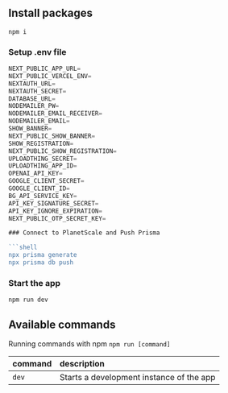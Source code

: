 ## Install packages

```shell
npm i
```

### Setup .env file

````js
NEXT_PUBLIC_APP_URL=
NEXT_PUBLIC_VERCEL_ENV=
NEXTAUTH_URL=
NEXTAUTH_SECRET=
DATABASE_URL=
NODEMAILER_PW=
NODEMAILER_EMAIL_RECEIVER=
NODEMAILER_EMAIL=
SHOW_BANNER=
NEXT_PUBLIC_SHOW_BANNER=
SHOW_REGISTRATION=
NEXT_PUBLIC_SHOW_REGISTRATION=
UPLOADTHING_SECRET=
UPLOADTHING_APP_ID=
OPENAI_API_KEY=
GOOGLE_CLIENT_SECRET=
GOOGLE_CLIENT_ID=
BG_API_SERVICE_KEY=
API_KEY_SIGNATURE_SECRET=
API_KEY_IGNORE_EXPIRATION=
NEXT_PUBLIC_OTP_SECRET_KEY=

### Connect to PlanetScale and Push Prisma

```shell
npx prisma generate
npx prisma db push
````

### Start the app

```shell
npm run dev
```

## Available commands

Running commands with npm `npm run [command]`

| command | description                              |
| :------ | :--------------------------------------- |
| `dev`   | Starts a development instance of the app |
